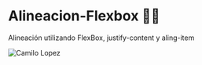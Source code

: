# Alineacion-Flexbox 👨‍💻

Alineación utilizando FlexBox, justify-content y aling-item

![Camilo Lopez](https://repository-images.githubusercontent.com/346563231/31a78e80-81f4-11eb-8d87-8477c37c9e89)
